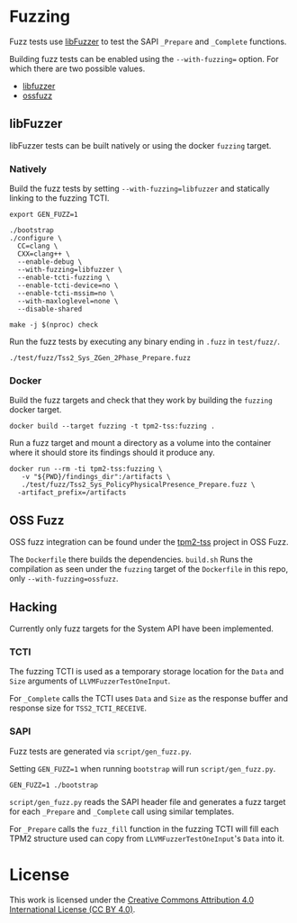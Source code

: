 # Fuzzing

Fuzz tests use [libFuzzer](http://llvm.org/docs/LibFuzzer.html) to test the SAPI
`_Prepare` and `_Complete` functions.

Building fuzz tests can be enabled using the `--with-fuzzing=` option. For which
there are two possible values.

- [libfuzzer](#libfuzzer)
- [ossfuzz](#oss-fuzz)

## libFuzzer

libFuzzer tests can be built natively or using the docker `fuzzing` target.

### Natively

Build the fuzz tests by setting `--with-fuzzing=libfuzzer` and statically
linking to the fuzzing TCTI.

```console
export GEN_FUZZ=1

./bootstrap
./configure \
  CC=clang \
  CXX=clang++ \
  --enable-debug \
  --with-fuzzing=libfuzzer \
  --enable-tcti-fuzzing \
  --enable-tcti-device=no \
  --enable-tcti-mssim=no \
  --with-maxloglevel=none \
  --disable-shared

make -j $(nproc) check
```

Run the fuzz tests by executing any binary ending in `.fuzz` in `test/fuzz/`.

```console
./test/fuzz/Tss2_Sys_ZGen_2Phase_Prepare.fuzz
```

### Docker

Build the fuzz targets and check that they work by building the `fuzzing` docker
target.

```console
docker build --target fuzzing -t tpm2-tss:fuzzing .
```

Run a fuzz target and mount a directory as a volume into the container where it
should store its findings should it produce any.

```console
docker run --rm -ti tpm2-tss:fuzzing \
   -v "${PWD}/findings_dir":/artifacts \
   ./test/fuzz/Tss2_Sys_PolicyPhysicalPresence_Prepare.fuzz \
  -artifact_prefix=/artifacts
```

## OSS Fuzz

OSS fuzz integration can be found under the
[tpm2-tss](https://github.com/google/oss-fuzz/tree/master/projects/tpm2-tss)
project in OSS Fuzz.

The `Dockerfile` there builds the dependencies. `build.sh` Runs the compilation
as seen under the `fuzzing` target of the `Dockerfile` in this repo, only
`--with-fuzzing=ossfuzz`.

## Hacking

Currently only fuzz targets for the System API have been implemented.

### TCTI

The fuzzing TCTI is used as a temporary storage location for the `Data` and
`Size` arguments of `LLVMFuzzerTestOneInput`.

For `_Complete` calls the TCTI uses `Data` and `Size` as the response buffer and
response size for `TSS2_TCTI_RECEIVE`.

### SAPI

Fuzz tests are generated via `script/gen_fuzz.py`.

Setting `GEN_FUZZ=1` when running `bootstrap` will run `script/gen_fuzz.py`.

```console
GEN_FUZZ=1 ./bootstrap
```

`script/gen_fuzz.py` reads the SAPI header file and generates a fuzz target for
each `_Prepare` and `_Complete` call using similar templates.

For `_Prepare` calls the `fuzz_fill` function in the fuzzing TCTI will fill each
TPM2 structure used can copy from `LLVMFuzzerTestOneInput`'s `Data` into it.
# License

This work is licensed under the
[Creative Commons Attribution 4.0 International License (CC BY 4.0)](https://creativecommons.org/licenses/by/4.0/).
